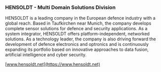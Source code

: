 ### HENSOLDT - Multi Domain Solutions Division

<!--
**HENSOLDT - Multi Domain Solutions Division** is a ✨ _special_ ✨ repository because its `README.md` (this file) appears on your GitHub profile.
-->

HENSOLDT is a leading company in the European defence industry with a global reach. Based in Taufkirchen near Munich, the company develops complete sensor solutions for defence and security applications.
As a system integrator, HENSOLDT offers platform-independent, networked solutions. As a technology leader, the company is also driving forward the development of defence electronics and optronics and is continuously expanding its portfolio based on innovative approaches to data fusion, artificial intelligence and cyber security.


[www.hensoldt.net](https://www.hensoldt.net)
